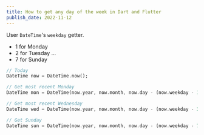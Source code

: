 ```yaml
---
title: How to get any day of the week in Dart and Flutter
publish_date: 2022-11-12
---
```


User `DateTime`'s `weekday` getter.

-   1 for Monday
-   2 for Tuesday
    ...
-   7 for Sunday

```dart
// Today
DateTime now = DateTime.now();

// Get most recent Monday
DateTime mon = DateTime(now.year, now.month, now.day - (now.weekday - 1));

// Get most recent Wednesday
DateTime wed = DateTime(now.year, now.month, now.day - (now.weekday - 3));

// Get Sunday
DateTime sun = DateTime(now.year, now.month, now.day - (now.weekday - 7));

```
